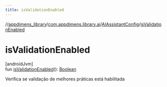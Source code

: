 ```yaml
---
title: isValidationEnabled
---
```

//[appdimens_library](../../../index.html)/[com.appdimens.library.ai](../index.html)/[AIAssistantConfig](index.html)/[isValidationEnabled](is-validation-enabled.html)



# isValidationEnabled



[androidJvm]\
fun [isValidationEnabled](is-validation-enabled.html)(): [Boolean](https://kotlinlang.org/api/core/kotlin-stdlib/kotlin/-boolean/index.html)



Verifica se validação de melhores práticas está habilitada



